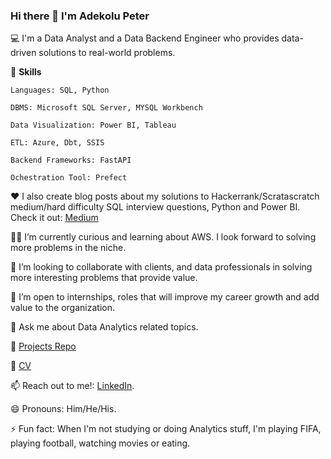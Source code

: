 ### Hi there 👋 I'm Adekolu Peter

💻 I'm a Data Analyst and a Data Backend Engineer who provides data-driven solutions to real-world problems.

📌 **Skills**

    Languages: SQL, Python
    
    DBMS: Microsoft SQL Server, MYSQL Workbench
    
    Data Visualization: Power BI, Tableau
    
    ETL: Azure, Dbt, SSIS 

    Backend Frameworks: FastAPI

    Ochestration Tool: Prefect

❤️ I also create blog posts about my solutions to Hackerrank/Scratascratch medium/hard difficulty SQL interview questions, Python and Power BI. 
    Check it out: [Medium](https://medium.com/@peteradekolu)

👨‍🏫 I’m currently curious and learning about AWS. I look forward to solving more problems in the niche.

👯 I’m looking to collaborate with clients, and data professionals in solving more interesting problems that provide value.

👀 I’m open to internships, roles that will improve my career growth and add value to the organization.

💬 Ask me about Data Analytics related topics.

💼 [Projects Repo](https://github.com/Savepeter2?tab=repositories) 

💼 [CV](https://drive.google.com/file/d/1F65oTBBsrYtZSUoc99G-w7NIX0X9_4sX/view?usp=sharing)

📫 Reach out to me!: [LinkedIn](https://www.linkedin.com/in/peter-adekolu-593a001a1/).

😄 Pronouns: Him/He/His.

⚡ Fun fact: When I'm not studying or doing Analytics stuff, I'm playing FIFA, playing football, watching movies or eating.

